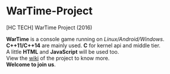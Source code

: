 # WarTime-Project
[HC TECH] WarTime Project (2016)  

**WarTime** is a console game running on *Linux/Android/Windows*.  
**C++11/C++14** are mainly used. **C** for kernel api and middle tier.  
A little **HTML** and **JavaScript** will be used too.  
View the [wiki](https://github.com/Kiritow/WarTime-Project/wiki "Wiki of WarTime-Project") of the project to know more.  
**Welcome to join us**.
